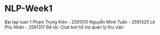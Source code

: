 # NLP-Week1
Bai tap tuan 1
Phạm Trung Kiên - 2591310
Nguyễn Minh Tuấn - 2591325
Lê Phú Nhân  -  2591317
Đề tài: Chat bot hỗ trợ quản lý thư viện

